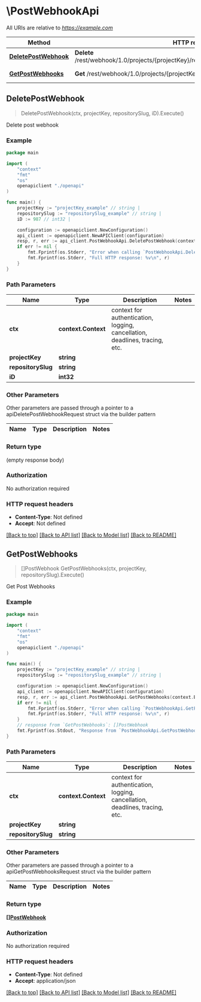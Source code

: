 # \PostWebhookApi

All URIs are relative to *https://example.com*

Method | HTTP request | Description
------------- | ------------- | -------------
[**DeletePostWebhook**](PostWebhookApi.md#DeletePostWebhook) | **Delete** /rest/webhook/1.0/projects/{projectKey}/repos/{repositorySlug}/configurations/{ID} | Delete post webhook
[**GetPostWebhooks**](PostWebhookApi.md#GetPostWebhooks) | **Get** /rest/webhook/1.0/projects/{projectKey}/repos/{repositorySlug}/configurations | Get Post Webhooks



## DeletePostWebhook

> DeletePostWebhook(ctx, projectKey, repositorySlug, iD).Execute()

Delete post webhook



### Example

```go
package main

import (
    "context"
    "fmt"
    "os"
    openapiclient "./openapi"
)

func main() {
    projectKey := "projectKey_example" // string | 
    repositorySlug := "repositorySlug_example" // string | 
    iD := 987 // int32 | 

    configuration := openapiclient.NewConfiguration()
    api_client := openapiclient.NewAPIClient(configuration)
    resp, r, err := api_client.PostWebhookApi.DeletePostWebhook(context.Background(), projectKey, repositorySlug, iD).Execute()
    if err != nil {
        fmt.Fprintf(os.Stderr, "Error when calling `PostWebhookApi.DeletePostWebhook``: %v\n", err)
        fmt.Fprintf(os.Stderr, "Full HTTP response: %v\n", r)
    }
}
```

### Path Parameters


Name | Type | Description  | Notes
------------- | ------------- | ------------- | -------------
**ctx** | **context.Context** | context for authentication, logging, cancellation, deadlines, tracing, etc.
**projectKey** | **string** |  | 
**repositorySlug** | **string** |  | 
**iD** | **int32** |  | 

### Other Parameters

Other parameters are passed through a pointer to a apiDeletePostWebhookRequest struct via the builder pattern


Name | Type | Description  | Notes
------------- | ------------- | ------------- | -------------




### Return type

 (empty response body)

### Authorization

No authorization required

### HTTP request headers

- **Content-Type**: Not defined
- **Accept**: Not defined

[[Back to top]](#) [[Back to API list]](../README.md#documentation-for-api-endpoints)
[[Back to Model list]](../README.md#documentation-for-models)
[[Back to README]](../README.md)


## GetPostWebhooks

> []PostWebhook GetPostWebhooks(ctx, projectKey, repositorySlug).Execute()

Get Post Webhooks



### Example

```go
package main

import (
    "context"
    "fmt"
    "os"
    openapiclient "./openapi"
)

func main() {
    projectKey := "projectKey_example" // string | 
    repositorySlug := "repositorySlug_example" // string | 

    configuration := openapiclient.NewConfiguration()
    api_client := openapiclient.NewAPIClient(configuration)
    resp, r, err := api_client.PostWebhookApi.GetPostWebhooks(context.Background(), projectKey, repositorySlug).Execute()
    if err != nil {
        fmt.Fprintf(os.Stderr, "Error when calling `PostWebhookApi.GetPostWebhooks``: %v\n", err)
        fmt.Fprintf(os.Stderr, "Full HTTP response: %v\n", r)
    }
    // response from `GetPostWebhooks`: []PostWebhook
    fmt.Fprintf(os.Stdout, "Response from `PostWebhookApi.GetPostWebhooks`: %v\n", resp)
}
```

### Path Parameters


Name | Type | Description  | Notes
------------- | ------------- | ------------- | -------------
**ctx** | **context.Context** | context for authentication, logging, cancellation, deadlines, tracing, etc.
**projectKey** | **string** |  | 
**repositorySlug** | **string** |  | 

### Other Parameters

Other parameters are passed through a pointer to a apiGetPostWebhooksRequest struct via the builder pattern


Name | Type | Description  | Notes
------------- | ------------- | ------------- | -------------



### Return type

[**[]PostWebhook**](postWebhook.md)

### Authorization

No authorization required

### HTTP request headers

- **Content-Type**: Not defined
- **Accept**: application/json

[[Back to top]](#) [[Back to API list]](../README.md#documentation-for-api-endpoints)
[[Back to Model list]](../README.md#documentation-for-models)
[[Back to README]](../README.md)

